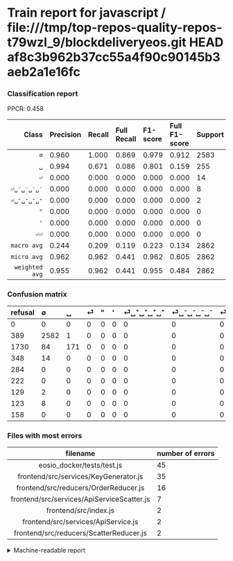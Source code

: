 # Train report for javascript / file:///tmp/top-repos-quality-repos-t79wzl_9/blockdeliveryeos.git HEAD af8c3b962b37cc55a4f90c90145b3aeb2a1e16fc

### Classification report

PPCR: 0.458

| Class | Precision | Recall | Full Recall | F1-score | Full F1-score | Support | Full Support | PPCR |
|------:|:----------|:-------|:------------|:---------|:---------|:--------|:-------------|:-----|
| `∅` | 0.960| 1.000| 0.869| 0.979| 0.912| 2583| 2972| 0.869 |
| `␣` | 0.994| 0.671| 0.086| 0.801| 0.159| 255| 1985| 0.128 |
| `⏎` | 0.000| 0.000| 0.000| 0.000| 0.000| 14| 362| 0.039 |
| `⏎␣⁻␣⁻␣⁻␣⁻` | 0.000| 0.000| 0.000| 0.000| 0.000| 8| 131| 0.061 |
| `⏎␣⁺␣⁺␣⁺␣⁺` | 0.000| 0.000| 0.000| 0.000| 0.000| 2| 131| 0.015 |
| `"` | 0.000| 0.000| 0.000| 0.000| 0.000| 0| 284| 0.000 |
| `'` | 0.000| 0.000| 0.000| 0.000| 0.000| 0| 222| 0.000 |
| `⏎⏎` | 0.000| 0.000| 0.000| 0.000| 0.000| 0| 158| 0.000 |
| `macro avg` | 0.244| 0.209| 0.119| 0.223| 0.134| 2862| 6245| 0.458 |
| `micro avg` | 0.962| 0.962| 0.441| 0.962| 0.605| 2862| 6245| 0.458 |
| `weighted avg` | 0.955| 0.962| 0.441| 0.955| 0.484| 2862| 6245| 0.458 |

### Confusion matrix

|refusal|  ∅| ␣| ⏎| "| '| ⏎␣⁺␣⁺␣⁺␣⁺| ⏎␣⁻␣⁻␣⁻␣⁻| ⏎⏎| 
|:---|:---|:---|:---|:---|:---|:---|:---|:---|
|0 |0 |0 |0 |0 |0 |0 |0 |0 |
|389 |2582 |1 |0 |0 |0 |0 |0 |0 |
|1730 |84 |171 |0 |0 |0 |0 |0 |0 |
|348 |14 |0 |0 |0 |0 |0 |0 |0 |
|284 |0 |0 |0 |0 |0 |0 |0 |0 |
|222 |0 |0 |0 |0 |0 |0 |0 |0 |
|129 |2 |0 |0 |0 |0 |0 |0 |0 |
|123 |8 |0 |0 |0 |0 |0 |0 |0 |
|158 |0 |0 |0 |0 |0 |0 |0 |0 |

### Files with most errors

| filename | number of errors|
|:----:|:-----|
| eosio_docker/tests/test.js | 45 |
| frontend/src/services/KeyGenerator.js | 35 |
| frontend/src/reducers/OrderReducer.js | 16 |
| frontend/src/services/ApiServiceScatter.js | 7 |
| frontend/src/index.js | 2 |
| frontend/src/services/ApiService.js | 2 |
| frontend/src/reducers/ScatterReducer.js | 2 |

<details>
    <summary>Machine-readable report</summary>
```json
{
  "cl_report": {"\"": {"f1-score": 0.0, "precision": 0.0, "recall": 0.0, "support": 0}, "\u0027": {"f1-score": 0.0, "precision": 0.0, "recall": 0.0, "support": 0}, "macro avg": {"f1-score": 0.22253317794553223, "precision": 0.2442546684533587, "recall": 0.20877513607068843, "support": 2862}, "micro avg": {"f1-score": 0.9619147449336128, "precision": 0.9619147449336128, "recall": 0.9619147449336128, "support": 2862}, "weighted avg": {"f1-score": 0.955221800424022, "precision": 0.9548614090290476, "recall": 0.9619147449336128, "support": 2862}, "\u2205": {"f1-score": 0.979328655414375, "precision": 0.9598513011152416, "recall": 0.9996128532713898, "support": 2583}, "\u23ce": {"f1-score": 0.0, "precision": 0.0, "recall": 0.0, "support": 14}, "\u23ce\u23ce": {"f1-score": 0.0, "precision": 0.0, "recall": 0.0, "support": 0}, "\u23ce\u2423\u207a\u2423\u207a\u2423\u207a\u2423\u207a": {"f1-score": 0.0, "precision": 0.0, "recall": 0.0, "support": 2}, "\u23ce\u2423\u207b\u2423\u207b\u2423\u207b\u2423\u207b": {"f1-score": 0.0, "precision": 0.0, "recall": 0.0, "support": 8}, "\u2423": {"f1-score": 0.8009367681498829, "precision": 0.9941860465116279, "recall": 0.6705882352941176, "support": 255}},
  "cl_report_full": {"\"": {"f1-score": 0.0, "precision": 0.0, "recall": 0.0, "support": 284}, "\u0027": {"f1-score": 0.0, "precision": 0.0, "recall": 0.0, "support": 222}, "macro avg": {"f1-score": 0.13382484503723674, "precision": 0.2442546684533587, "recall": 0.11936516640618908, "support": 6245}, "micro avg": {"f1-score": 0.6045898759196222, "precision": 0.9619147449336128, "recall": 0.44083266613290634, "support": 6245}, "weighted avg": {"f1-score": 0.4844398983376386, "precision": 0.7728002192538157, "recall": 0.44083266613290634, "support": 6245}, "\u2205": {"f1-score": 0.9120452137054044, "precision": 0.9598513011152416, "recall": 0.8687752355316285, "support": 2972}, "\u23ce": {"f1-score": 0.0, "precision": 0.0, "recall": 0.0, "support": 362}, "\u23ce\u23ce": {"f1-score": 0.0, "precision": 0.0, "recall": 0.0, "support": 158}, "\u23ce\u2423\u207a\u2423\u207a\u2423\u207a\u2423\u207a": {"f1-score": 0.0, "precision": 0.0, "recall": 0.0, "support": 131}, "\u23ce\u2423\u207b\u2423\u207b\u2423\u207b\u2423\u207b": {"f1-score": 0.0, "precision": 0.0, "recall": 0.0, "support": 131}, "\u2423": {"f1-score": 0.15855354659248957, "precision": 0.9941860465116279, "recall": 0.08614609571788413, "support": 1985}},
  "ppcr": 0.45828662930344277
}
```
</details>

